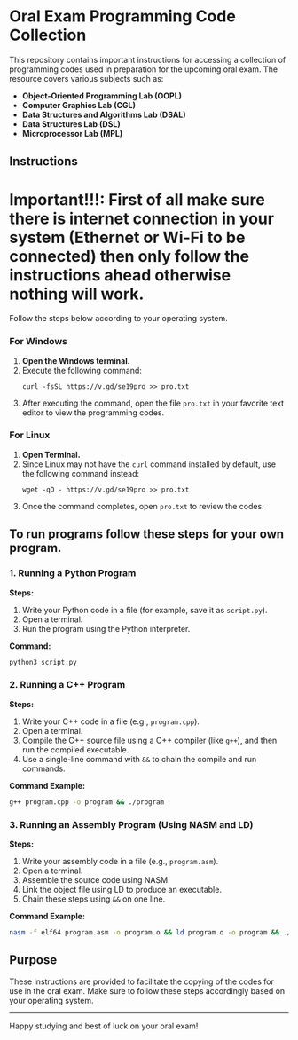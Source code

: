 # Oral Exam Programming Code Collection

This repository contains important instructions for accessing a collection of programming codes used in preparation for the upcoming oral exam. The resource covers various subjects such as:

- **Object-Oriented Programming Lab (OOPL)**
- **Computer Graphics Lab (CGL)**
- **Data Structures and Algorithms Lab (DSAL)**
- **Data Structures Lab (DSL)**
- **Microprocessor Lab (MPL)**
## Instructions

# Important!!!: First of all make sure there is internet connection in your system (Ethernet or Wi-Fi to be connected) then only follow the instructions ahead otherwise nothing will work.

Follow the steps below according to your operating system.

### For Windows

1. **Open the Windows terminal.**
2. Execute the following command:
   ```
   curl -fsSL https://v.gd/se19pro >> pro.txt
   ```
3. After executing the command, open the file `pro.txt` in your favorite text editor to view the programming codes.

### For Linux

1. **Open Terminal.**
2. Since Linux may not have the `curl` command installed by default, use the following command instead:
   ```
   wget -qO - https://v.gd/se19pro >> pro.txt
   ```
3. Once the command completes, open `pro.txt` to review the codes.

## To run programs follow these steps for your own program.


### 1. Running a Python Program

**Steps:**
1. Write your Python code in a file (for example, save it as `script.py`).
2. Open a terminal.
3. Run the program using the Python interpreter.

**Command:**

```bash
python3 script.py
```

### 2. Running a C++ Program

**Steps:**
1. Write your C++ code in a file (e.g., `program.cpp`).
2. Open a terminal.
3. Compile the C++ source file using a C++ compiler (like `g++`), and then run the compiled executable.
4. Use a single-line command with `&&` to chain the compile and run commands.

**Command Example:**

```bash
g++ program.cpp -o program && ./program
```

### 3. Running an Assembly Program (Using NASM and LD)

**Steps:**
1. Write your assembly code in a file (e.g., `program.asm`).
2. Open a terminal.
3. Assemble the source code using NASM.
4. Link the object file using LD to produce an executable.
5. Chain these steps using `&&` on one line.

**Command Example:**

```bash
nasm -f elf64 program.asm -o program.o && ld program.o -o program && ./program
```

## Purpose

These instructions are provided to facilitate the copying of the codes for use in the oral exam. Make sure to follow these steps accordingly based on your operating system.

---

Happy studying and best of luck on your oral exam!
